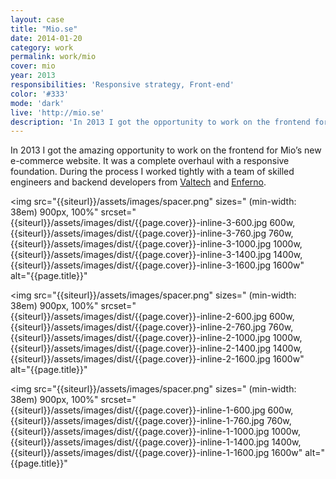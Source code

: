 ```yaml
---
layout: case
title: "Mio.se"
date: 2014-01-20
category: work
permalink: work/mio
cover: mio
year: 2013
responsibilities: 'Responsive strategy, Front-end'
color: '#333'
mode: 'dark'
live: 'http://mio.se'
description: 'In 2013 I got the opportunity to work on the frontend for Mio’s new e-commerce website. It was a complete overhaul with a responsive foundation. During the process I worked tightly with a team of skilled engineers and backend developers from Valtech and Enferno.'
---
```


In 2013 I got the amazing opportunity to work on the frontend for Mio’s new e-commerce website. It was a complete overhaul with a responsive foundation. During the process I worked tightly with a team of skilled engineers and backend developers from <a href="http://www.valtech.com/">Valtech</a> and <a href="http://www.enferno.se/">Enferno</a>.

<img 
src="{{siteurl}}/assets/images/spacer.png"
sizes="
(min-width: 38em) 900px, 
100%" 
srcset="
{{siteurl}}/assets/images/dist/{{page.cover}}-inline-3-600.jpg 600w,
{{siteurl}}/assets/images/dist/{{page.cover}}-inline-3-760.jpg 760w,
{{siteurl}}/assets/images/dist/{{page.cover}}-inline-3-1000.jpg 1000w,
{{siteurl}}/assets/images/dist/{{page.cover}}-inline-3-1400.jpg 1400w,
{{siteurl}}/assets/images/dist/{{page.cover}}-inline-3-1600.jpg 1600w"
alt="{{page.title}}"
>

<img 
src="{{siteurl}}/assets/images/spacer.png"
sizes="
(min-width: 38em) 900px, 
100%" 
srcset="
{{siteurl}}/assets/images/dist/{{page.cover}}-inline-2-600.jpg 600w,
{{siteurl}}/assets/images/dist/{{page.cover}}-inline-2-760.jpg 760w,
{{siteurl}}/assets/images/dist/{{page.cover}}-inline-2-1000.jpg 1000w,
{{siteurl}}/assets/images/dist/{{page.cover}}-inline-2-1400.jpg 1400w,
{{siteurl}}/assets/images/dist/{{page.cover}}-inline-2-1600.jpg 1600w"
alt="{{page.title}}"
>

<img 
src="{{siteurl}}/assets/images/spacer.png"
sizes="
(min-width: 38em) 900px, 
100%" 
srcset="
{{siteurl}}/assets/images/dist/{{page.cover}}-inline-1-600.jpg 600w,
{{siteurl}}/assets/images/dist/{{page.cover}}-inline-1-760.jpg 760w,
{{siteurl}}/assets/images/dist/{{page.cover}}-inline-1-1000.jpg 1000w,
{{siteurl}}/assets/images/dist/{{page.cover}}-inline-1-1400.jpg 1400w,
{{siteurl}}/assets/images/dist/{{page.cover}}-inline-1-1600.jpg 1600w"
alt="{{page.title}}"
>